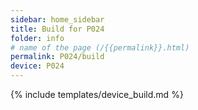```yaml
---
sidebar: home_sidebar
title: Build for P024
folder: info
# name of the page (/{{permalink}}.html)
permalink: P024/build
device: P024
---
```

{% include templates/device_build.md %}
